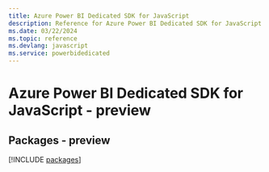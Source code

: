 ```yaml
---
title: Azure Power BI Dedicated SDK for JavaScript
description: Reference for Azure Power BI Dedicated SDK for JavaScript
ms.date: 03/22/2024
ms.topic: reference
ms.devlang: javascript
ms.service: powerbidedicated
---
```

# Azure Power BI Dedicated SDK for JavaScript - preview
## Packages - preview
[!INCLUDE [packages](power-bi-dedicated-index.md)]
